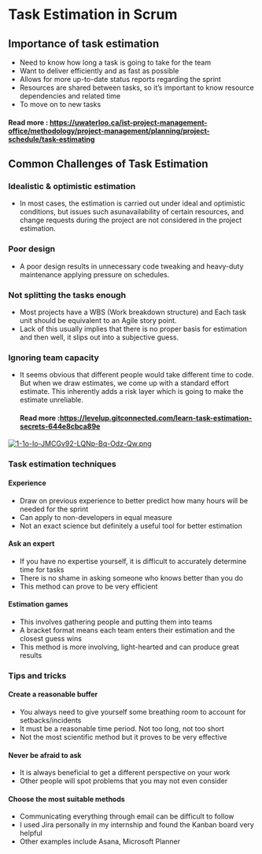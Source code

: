# Task Estimation in Scrum

## Importance of task estimation  

- Need to know how long a task is going to take for the team
- Want to deliver efficiently and as fast as possible
- Allows for more up-to-date status reports regarding the sprint
- Resources are shared between tasks, so it’s important to know resource dependencies and related time
- To move on to new tasks

#### Read more : https://uwaterloo.ca/ist-project-management-office/methodology/project-management/planning/project-schedule/task-estimating

## Common Challenges of Task Estimation

### Idealistic & optimistic estimation

- In most cases, the estimation is carried out under ideal and optimistic conditions, but issues such asunavailability of certain resources, and change requests during the project are not considered in the project estimation.

### Poor design

- A poor design results in unnecessary code tweaking and heavy-duty maintenance applying pressure on schedules.

### Not splitting the tasks enough

- Most projects have a WBS (Work breakdown structure) and Each task unit should be equivalent to an Agile story point.
- Lack of this usually implies that there is no proper basis for estimation and then well, it slips out into a subjective guess.

### Ignoring team capacity

- It seems obvious that different people would take different time to code. But when we draw estimates, we come up with a standard effort estimate. This inherently adds a risk layer which is going to make the estimate unreliable.
  
  #### Read more :https://levelup.gitconnected.com/learn-task-estimation-secrets-644e8cbca89e

[![1-1o-Io-JMCGv92-LQNp-Bq-Odz-Qw.png](https://i.postimg.cc/bNcBHCsR/1-1o-Io-JMCGv92-LQNp-Bq-Odz-Qw.png)](https://postimg.cc/bdggqR0G)

### Task estimation techniques


#### Experience
- Draw on previous experience to better predict how many hours will be needed for the sprint
- Can apply to non-developers in equal measure
- Not an exact science but definitely a useful tool for better estimation

#### Ask an expert
- If you have no expertise yourself, it is difficult to accurately determine time for tasks
- There is no shame in asking someone who knows better than you do
- This method can prove to be very efficient


#### Estimation games
- This involves gathering people and putting them into teams
- A bracket format means each team enters their estimation and the closest guess wins
- This method is more involving, light-hearted and can produce great results




### Tips and tricks

#### Create a reasonable buffer
- You always need to give yourself some breathing room to account for setbacks/incidents
- It must be a reasonable time period. Not too long, not too short
- Not the most scientific method but it proves to be very effective

#### Never be afraid to ask
- It is always beneficial to get a different perspective on your work
- Other people will spot problems that you may not even consider

#### Choose the most suitable methods
- Communicating everything through email can be difficult to follow
- I used Jira personally in my internship and found the Kanban board very helpful 
- Other examples include Asana, Microsoft Planner


